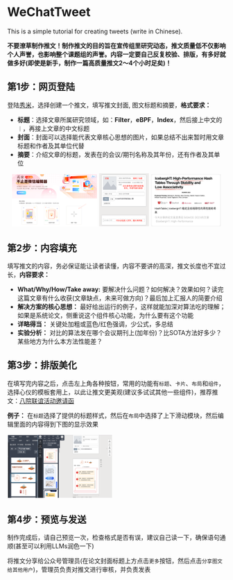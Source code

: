 # WeChatTweet

This is a simple tutorial for creating tweets (write in Chinese). 


**不要潦草制作推文！制作推文的目的旨在宣传组里研究动态，推文质量低不仅影响个人声誉，也影响整个课题组的声誉。内容一定要自己反复校验、排版，有多好就做多好(即使是新手，制作一篇高质量推文2～4个小时足矣)！**

## 第1步：网页登陆
登陆[秀米](https://xiumi.us/#/)，选择创建一个推文，填写推文封面, 图文标题和摘要，**格式要求：**
- **标题**：选择文章所属研究领域，如：**Filter**，**eBPF**，**Index**，然后接上中文的`｜`，再接上文章的中文标题
- **封面**：封面可以选择能代表文章核心思想的图片，如果总结不出来暂时用文章标题和作者及其单位代替
- **摘要**：介绍文章的标题，发表在的会议/期刊名称及其年份，还有作者及其单位

<div align="center">
    <img src="/xiumi.png" alt="图片1" width="39%" style="max-width: 300px;">
    <img src="/template.png" alt="图片2" width="23%" style="max-width: 300px;">
    <img src="/cover.png" alt="图片3" width="32%" style="max-width: 300px;">
</div>
                        

## 第2步：内容填充
填写推文的内容，务必保证能让读者读懂，内容不要讲的高深，推文长度也不宜过长，**内容要求：**

- **What/Why/How/Take away:** 要解决什么问题？如何解决？效果如何？读完这篇文章有什么收获(文章缺点，未来可做方向)？最后加上汇报人的简要介绍
- **解决方案的核心思想：** 最好给出运行的例子，这样就能加深对算法吃的理解；如果是系统论文，侧重说这个组件核心功能，为什么要有这个功能
- **详略得当：** 关键处加粗或蓝色/红色强调，少公式，多总结
- **实验分析：** 对比的算法发在哪个会议期刊上(加年份)？比SOTA方法好多少？某些地方为什么本方法性能差？

## 第3步：排版美化

在填写完内容之后，点击左上角各种按钮，常用的功能有`标题`、`卡片`、`布局`和`组件`，选择心仪的模板套用上，以此让推文更美观(建议多试试其他一些组件)，推荐推文：[八院联谊活动邀请函](https://mp.weixin.qq.com/s/AMzi19Rq0G0FZv5Iu2tyhQ)

**例子：**
在`标题`选择了提供的标题样式，然后在`布局`中选择了上下滑动模块，然后编辑里面的内容得到下图的显示效果

<img src="/design.png" alt="图片4" width="48%" style="max-width: 300px;">

## 第4步：预览与发送
制作完成后，请自己预览一次，检查格式是否有误，建议自己读一下，确保语句通顺(甚至可以利用LLMs润色一下)

将推文分享给公众号管理员(在论文封面标题上方点击`更多`按钮，然后点击`分享图文给其他用户`)，管理员负责对推文进行审核，并负责发表




